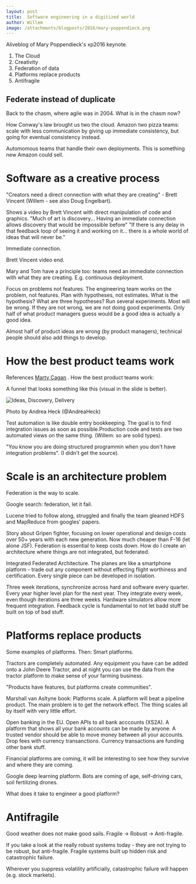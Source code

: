 ```yaml
---
layout: post
title:  Software engineering in a digitized world
author: Willem
image: /attachments/blogposts/2016/mary-poppendieck.png
---
```


Aliveblog of Mary Poppendieck's xp2016 keynote.


1. The Cloud
2. Creativity
3. Federation of data
4. Platforms replace products
5. Antifragile

## Federate instead of duplicate

Back to the chasm, where agile was in 2004. What is in the chasm now?

How Conway's law brought us two the cloud. Amazon two pizza teams: scale with less communication by giving up immediate consistency, but going for eventual consistency instead.

Automomous teams that handle their own deployments. This is something new Amazon could sell.

# Software as a creative process

"Creators need a direct connection with what they are creating" - Brett Vincent (Willem - see also Doug Engelbart).

Shows a video by Brett Vincent with direct manipulation of code and graphics. "Much of art is discovery... Having an immediate connection allows discovery that would be impossible before" "If there is any delay in that feedback loop of seeing it and working on it... there is a whole world of ideas that will never be."

Immediate connection.

Brett Vincent video end.

Mary and Tom have a principle too: teams need an immediate connection with what they are creating. E.g. continuous deployment.

Focus on problems not features. The engineering team works on the problem, not features. Plan with hypotheses, not estimates. What is the hypothesis? What are three hypotheses? Run several experiments. Most will be wrong. If they are not wrong, we are not doing good experiments. Only half of what product managers guess would be a good idea is actually a good idea.

Almost half of product ideas are wrong (by product managers), technical people should also add things to develop.

# How the best product teams work

References [Marty Cagan](http://www.svpg.com/developer-powered-innovation) . How the best product teams work:

A funnel that looks something like this (visual in the slide is better).

![Ideas, Discovery, Delivery](https://pbs.twimg.com/media/CjXqlqAUgAAa_Op.jpg)

Photo by Andrea Heck (@AndreaHeck)

Test automation is like double entry bookkeeping. The goal is to find integration issues as soon as possible.Production code and tests are two automated views on the same thing. (Willem: so are solid types).

"You know you are doing structured programmin when you don't have integration problems". (I didn't get the source).

# Scale is an architecture problem

Federation is the way to scale.

Google search: federation, let it fail.

Lucene tried to follow along, struggled and finally the team gleaned HDFS and MapReduce from googles' papers.

Story about Gripen fighter, focusing on lower operational and design costs over 50+ years with each new generation. Now much cheaper than F-16 (let alone JSF). Federation is essential to keep costs down. How do I create an architecture where things are not integrated, but federated.

Integrated Federated Architecture. The planes are like a smartphone platform - trade out any component without effecting flight worthiness and certification. Every single piece can be developed in isolation.

Three week iterations, synchronize across hard and software every quarter. Every year higher level plan for the next year. They integrate every week, even though iterations are three weeks. Hardware simulators allow more frequent integration. Feedback cycle is fundamental to not let badd stuff be built on top of bad stuff.

# Platforms replace products

Some examples of platforms. Then: Smart platforms.

Tractors are completely automated. Any equipment you have can be added onto a John Deere Tractor, and at night you can use the data from the tractor platform to make sense of your farming business.

"Products have features, but platforms create communities".

Marshall van Asltyne book: Platforms scale. A platform will beat a pipeline product. The main problem is to get the network effect. The thing scales all by itself with very little effort.

Open banking in the EU. Open APIs to all bank acccounts (XS2A). A platform that shows all your bank accounts can be made by anyone. A trusted vendor should be able to move money between all your accounts. Drop fees with currency transanctions. Currency transactions are funding other bank stuff.

Financial platforms are coming, it will be interesting to see how they survive and where they are coming.

Google deep learning platform. Bots are coming of age, self-driving cars, soil fertilizing drones.

What does it take to engineer a good platform?

# Antifragile

Good weather does not make good sails. Fragile -> Robust -> Anti-fragile.

If you take a look at the really robust systems today - they are not trying to be robust, but anti-fragile. Fragile systems built up hidden risk and catastrophic failure.

Wherever you suppress volatility artificially, catastrophic failure will happen (e.g. stock markets).

